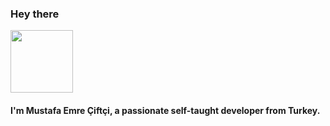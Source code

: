 ### Hey there

<img width="100" height="100" style="background-color: transparent;" src="https://assets3.lottiefiles.com/packages/lf20_6niurjte.json"/>

#### I'm Mustafa Emre Çiftçi, a passionate self-taught developer from Turkey. 
